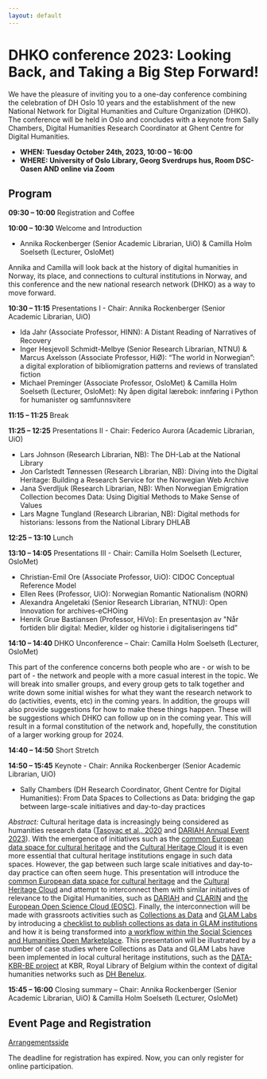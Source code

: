 ```yaml
---
layout: default
---
```


#  DHKO conference 2023: Looking Back, and Taking a Big Step Forward!

We have the pleasure of inviting you to a one-day conference combining the celebration of DH Oslo 10 years and the establishment of the new National Network for Digital Humanities and Culture Organization (DHKO). The conference will be held in Oslo and concludes with a keynote from Sally Chambers, Digital Humanities Research Coordinator at Ghent Centre for Digital Humanities.

- **WHEN: Tuesday October 24th, 2023, 10:00 – 16:00**
- **WHERE: University of Oslo Library, Georg Sverdrups hus, Room DSC-Oasen AND online via Zoom**

## Program

**09:30 – 10:00** Registration and Coffee

**10:00 – 10:30** Welcome and Introduction 

- Annika Rockenberger (Senior Academic Librarian, UiO) & Camilla Holm Soelseth (Lecturer, OsloMet)

Annika and Camilla will look back at the history of digital humanities in Norway, its place, and connections to cultural institutions in Norway, and this conference and the new national research network (DHKO) as a way to move forward.

**10:30 – 11:15** Presentations I - Chair: Annika Rockenberger (Senior Academic Librarian, UiO)

- Ida Jahr (Associate Professor, HINN): A Distant Reading of Narratives of Recovery  
- Inger Hesjevoll Schmidt-Melbye (Senior Research Librarian, NTNU) & Marcus Axelsson (Associate Professor, HiØ): “The world in Norwegian”: a digital exploration of bibliomigration patterns and reviews of translated fiction  
- Michael Preminger (Associate Professor, OsloMet) & Camilla Holm Soelseth (Lecturer, OsloMet): Ny åpen digital lærebok: innføring i Python for humanister og samfunnsvitere  

**11:15 – 11:25** Break

**11:25 – 12:25** Presentations II - Chair: Federico Aurora (Academic Librarian, UiO)

- Lars Johnson (Research Librarian, NB): The DH-Lab at the National Library  
- Jon Carlstedt Tønnessen (Research Librarian, NB): Diving into the Digital Heritage: Building a Research Service for the Norwegian Web Archive  
- Jana Sverdljuk (Research Librarian, NB): When Norwegian Emigration Collection becomes Data: Using Digitial Methods to Make Sense of Values  
- Lars Magne Tungland (Research Librarian, NB): Digital methods for historians: lessons from the National Library DHLAB  

**12:25 – 13:10** Lunch

**13:10 – 14:05** Presentations III - Chair: Camilla Holm Soelseth (Lecturer, OsloMet)

- Christian-Emil Ore (Associate Professor, UiO): CIDOC Conceptual Reference Model  
- Ellen Rees (Professor, UiO): Norwegian Romantic Nationalism (NORN)  
- Alexandra Angeletaki (Senior Research Librarian, NTNU): Open Innovation for archives-eCHOing  
- Henrik Grue Bastiansen (Professor, HiVo): En presentasjon av "Når fortiden blir digital: Medier, kilder og historie i digitaliseringens tid"  

**14:10 – 14:40** DHKO Unconference – Chair: Camilla Holm Soelseth (Lecturer, OsloMet)

This part of the conference concerns both people who are - or wish to be part of - the network and people with a more casual interest in the topic. We will break into smaller groups, and every group gets to talk together and write down some initial wishes for what they want the research network to do (activities, events, etc) in the coming years. In addition, the groups will also provide suggestions for how to make these things happen. These will be suggestions which DHKO can follow up on in the coming year. This will result in a formal constitution of the network and, hopefully, the constitution of a larger working group for 2024.

**14:40 – 14:50** Short Stretch

**14:50 – 15:45** Keynote - Chair: Annika Rockenberger (Senior Academic Librarian, UiO)

- Sally Chambers (DH Research Coordinator, Ghent Centre for Digital Humanities): From Data Spaces to Collections as Data: bridging the gap between large-scale initiatives and day-to-day practices

*Abstract:* Cultural heritage data is increasingly being considered as humanities research data ([Tasovac et al., 2020](https://hal.archives-ouvertes.fr/hal-02961317) and [DARIAH Annual Event 2023](https://www.dariah.eu/2023/07/07/recap-of-the-annual-event-2023-cultural-heritage-data-as-humanities-research-data/)). With the emergence of initiatives such as the [common European data space for cultural heritage](https://pro.europeana.eu/page/common-european-data-space-for-cultural-heritage) and the [Cultural Heritage Cloud](https://research-and-innovation.ec.europa.eu/research-area/social-sciences-and-humanities/cultural-heritage-and-cultural-and-creative-industries-ccis/cultural-heritage-cloud_en) it is even more essential that cultural heritage institutions engage in such data spaces. However, the gap between such large scale initiatives and day-to-day practice can often seem huge. This presentation will introduce the [common European data space for cultural heritage](https://pro.europeana.eu/page/common-european-data-space-for-cultural-heritage) and the [Cultural Heritage Cloud](https://research-and-innovation.ec.europa.eu/research-area/social-sciences-and-humanities/cultural-heritage-and-cultural-and-creative-industries-ccis/cultural-heritage-cloud_en) and attempt to interconnect them with similar initiatives of relevance to the Digital Humanities, such as [DARIAH](https://www.dariah.eu) and [CLARIN](https://www.clarin.eu) and [the European Open Science Cloud (EOSC)](https://ec.europa.eu/info/research-and-innovation/strategy/strategy-2020-2024/our-digital-future/open-science/european-open-science-cloud-eosc_en). Finally, the interconnection will be made with grassroots activities such as [Collections as Data](https://collectionsasdata.github.io) and [GLAM Labs](https://glamlabs.io) by introducing a [checklist to publish collections as data in GLAM institutions](https://arxiv.org/abs/2304.02603) and how it is being transformed into [a workflow within the Social Sciences and Humanities Open Marketplace](https://marketplace.sshopencloud.eu/workflow/I3JvP6). This presentation will be illustrated by a number of case studies where Collections as Data and GLAM Labs have been implemented in local cultural heritage institutions, such as the [DATA-KBR-BE project](https://www.kbr.be/en/projects/data-kbr-be/) at KBR, Royal Library of Belgium within the context of digital humanities networks such as [DH Benelux](https://dhbenelux.org). 

**15:45 – 16:00** Closing summary – Chair: Annika Rockenberger (Senior Academic Librarian, UiO) & Camilla Holm Soelseth (Lecturer, OsloMet)


## Event Page and Registration

[Arrangementsside](https://www.ub.uio.no/english/courses-events/events/uhs/2023/digital-humanities-in-norway.html)

The deadline for registration has expired. Now, you can only register for online participation.


